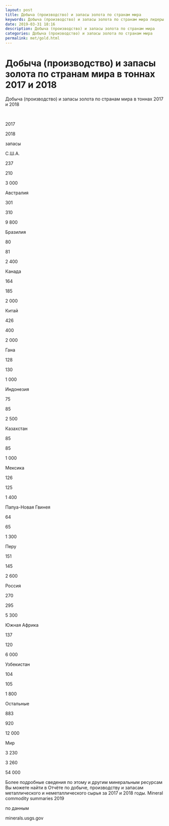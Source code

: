 ```yaml
---
layout: post
title: Добыча (производство) и запасы золота по странам мира
keywords: Добыча (производство) и запасы золота по странам мира лидеры
date: 2019-03-31 18:16
description: Добыча (производство) и запасы золота по странам мира
categories: Добыча (производство) и запасы золота по странам мира
permalink: met/gold.html
---
```


# Добыча (производство) и запасы золота по странам мира в тоннах 2017 и 2018




Добыча (производство) и запасы золота по странам мира в тоннах 2017 и 2018









 


2017


2018


запасы






С.Ш.А.


237


210


3 000






Австралия


301


310


9 800






Бразилия


80


81


2 400






Канада


164


185


2 000






Китай


426


400


2 000






Гана


128


130


1 000






Индонезия


75


85


2 500






Казахстан


85


85


1 000






Мексика


126


125


1 400






Папуа-Новая Гвинея


64


65


1 300






Перу


151


145


2 600






Россия


270


295


5 300






Южная Африка


137


120


6 000






Узбекистан


104


105


1 800






Остальные


883


920


12 000






Мир


3 230


3 260


54 000








Более подробные сведения по этому и другим минеральным ресурсам Вы можете найти в 
Отчёте по добыче, производству и запасам металлического и неметаллического сырья за 2017 и 2018 годы. Mineral commodity summaries 2019
	

по данным


minerals.usgs.gov


			
			
